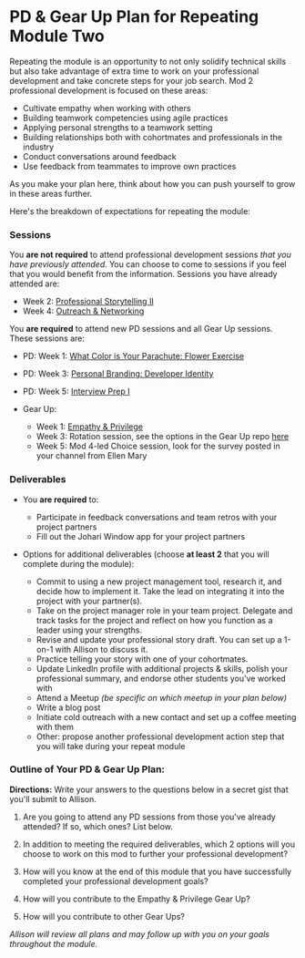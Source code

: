 # PD & Gear Up Plan for Repeating Module Two
Repeating the module is an opportunity to not only solidify technical skills but also take advantage of extra time to work on your professional development and take concrete steps for your job search. Mod 2 professional development is focused on these areas:

* Cultivate empathy when working with others
* Building teamwork competencies using agile practices
* Applying personal strengths to a teamwork setting
* Building relationships both with cohortmates and professionals in the industry
* Conduct conversations around feedback
* Use feedback from teammates to improve own practices

As you make your plan here, think about how you can push yourself to grow in these areas further.

Here's the breakdown of expectations for repeating the module:

### Sessions
You **are not required** to attend professional development sessions *that you have previously attended.* You can choose to come to sessions if you feel that you would benefit from the information. Sessions you have already attended are:

   * Week 2: [Professional Storytelling II](https://github.com/turingschool/career-development-curriculum/blob/master/module_two/professional_storytelling_ii.md)
   * Week 4: [Outreach & Networking](https://github.com/turingschool/career-development-curriculum/blob/master/module_two/outreach_and_networking.md)

You **are required** to attend new PD sessions and all Gear Up sessions. These sessions are:
  * PD: Week 1: [What Color is Your Parachute: Flower Exercise](https://github.com/turingschool/career-development-curriculum/blob/master/module_two/flower_exercise.md)
  * PD: Week 3: [Personal Branding: Developer Identity](https://github.com/turingschool/career-development-curriculum/blob/master/module_two/developer_identity.md)
  * PD: Week 5: [Interview Prep I](https://github.com/turingschool/career-development-curriculum/blob/master/module_two/interview_prep_i.md)
  
  * Gear Up:
    * Week 1: [Empathy & Privilege](https://github.com/turingschool/gear-up/blob/master/Mod2_Week1_Empathy_and_Privilege.markdown)
    * Week 3: Rotation session, see the options in the Gear Up repo [here](https://github.com/turingschool/gear-up)
    * Week 5: Mod 4-led Choice session, look for the survey posted in your channel from Ellen Mary
    
### Deliverables
* You **are required** to:
   * Participate in feedback conversations and team retros with your project partners
   * Fill out the Johari Window app for your project partners
   
* Options for additional deliverables (choose **at least 2** that you will complete during the module):
   * Commit to using a new project management tool, research it, and decide how to implement it. Take the lead on integrating it into the project with your partner(s).
   * Take on the project manager role in your team project. Delegate and track tasks for the project and reflect on how you function as a leader using your strengths.
   * Revise and update your professional story draft. You can set up a 1-on-1 with Allison to discuss it.
   * Practice telling your story with one of your cohortmates.
   * Update LinkedIn profile with additional projects & skills, polish your professional summary, and endorse other students you've worked with
   * Attend a Meetup *(be specific on which meetup in your plan below)*
   * Write a blog post
   * Initiate cold outreach with a new contact and set up a coffee meeting with them
   * Other: propose another professional development action step that you will take during your repeat module

### Outline of Your PD & Gear Up Plan:
**Directions:** Write your answers to the questions below in a secret gist that you'll submit to Allison. 

1. Are you going to attend any PD sessions from those you've already attended? If so, which ones? List below.

2. In addition to meeting the required deliverables, which 2 options will you choose to work on this mod to further your professional development?

3. How will you know at the end of this module that you have successfully completed your professional development goals?

4. How will you contribute to the Empathy & Privilege Gear Up? 

5. How will you contribute to other Gear Ups?

*Allison will review all plans and may follow up with you on your goals throughout the module.* 
